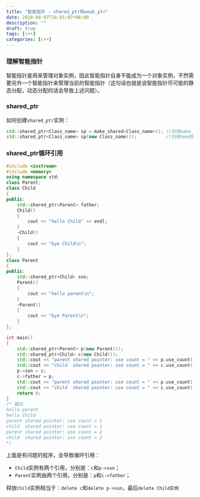 ```yaml
---
title: "智能指针 - shared_ptr和weak_ptr"
date: 2020-08-07T16:01:07+08:00
description: ""
draft: true
tags: [c++]
categories: [c++]
---
```




### 理解智能指针

智能指针是用来管理对象实例，因此智能指针自身不能成为一个对象实例，不然需要另外一个智能指针来管理当前的智能指针（这句话也就是说智能指针尽可能的静态分配，动态分配的话会导致上述问题）。

### shared_ptr







如何创建`shared_ptr`实例：

```c++
std::shared_ptr<Class_name> sp = make_shared<Class_name>(); //利用make_shared创建动态实例
std::shared_ptr<Class_name> sp(new Class_name());			//利用new创建动态实例
```



### shared_ptr循环引用

```c++
#include <iostream>
#include <memory>
using namespace std;
class Parent;
class Child
{
public:
    std::shared_ptr<Parent> father;
    Child()
    {
        cout << "hello Child" << endl;
    }
    ~Child()
    {
        cout << "bye Child\n";
    }
};
class Parent
{
public:
    std::shared_ptr<Child> son;
    Parent()
    {
        cout << "hello parent\n";
    }
    ~Parent()
    {
        cout << "bye Parent\n";
    }
};

int main()
{
    std::shared_ptr<Parent> p(new Parent());
    std::shared_ptr<Child> c(new Child());
    std::cout << "parent shared pointer: use count = " << p.use_count() << std::endl;
    std::cout << "child  shared pointer: use count = " << c.use_count() << std::endl;
    p->son = c;
    c->father = p;
    std::cout << "parent shared pointer: use count = " << p.use_count() << std::endl;
    std::cout << "child  shared pointer: use count = " << c.use_count() << std::endl;
    return 0;
}
/* 输出
hello parent
hello Child
parent shared pointer: use count = 1
child  shared pointer: use count = 1
parent shared pointer: use count = 2
child  shared pointer: use count = 2
*/
```

上面是有问题的程序，会导致循环引用：

* `Child`实例有两个引用，分别是：`c`和`p->son`；
* `Parent`实例由两个引用，分别是：`p`和`c->father`；

释放`Child`实例相当于：`delete c`和`delete p->son`，最后`delete Child实例`